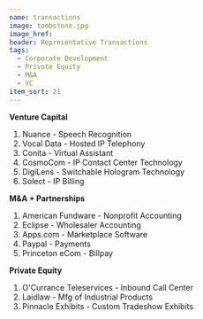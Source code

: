```yaml
---
name: transactions
image: tombstone.jpg
image_href: 
header: Representative Transactions
tags:
  - Corporate Development
  - Private Equity
  - M&A
  - VC
item_sort: 21
---
```

**Venture Capital**
  1. Nuance - Speech Recognition
  2. Vocal Data - Hosted IP Telephony
  3. Conita - Virtual Assistant
  4. CosmoCom - IP Contact Center Technology
  5. DigiLens - Switchable Hologram Technology
  6. Solect - IP Billing

**M&A + Partnerships**
  1. American Fundware - Nonprofit Accounting
  2. Eclipse - Wholesaler Accounting
  3. Apps.com - Marketplace Software
  4. Paypal - Payments
  5. Princeton eCom - Billpay

**Private Equity**
  1. O'Currance Teleservices - Inbound Call Center
  2. Laidlaw - Mfg of Industrial Products
  3. Pinnacle Exhibits - Custom Tradeshow Exhibits
